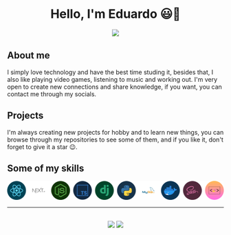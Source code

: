 <div align="center">  
  <h1>Hello, I'm Eduardo 😃👋</h1>
</div>

<div align="center">  
  <a href="https://www.linkedin.com/in/eduardo-h-o/" >
    <img src="https://img.shields.io/badge/LinkedIn-0077B5?style=for-the-badge&logo=linkedin&logoColor=white" />
  </a>
</div>

## About me
I simply love technology and have the best time studing it, besides that, I also like playing video games, listening to music and working out. I'm very open to create new connections and share knowledge, if you want, you can contact me through my socials.

## Projects
I'm always creating new projects for hobby and to learn new things, you can browse through my repositories to see some of them, and if you like it, don't forget to give it a star 😉.

## Some of my skills
<img src=".github/skills.png" />

<br>
<hr>
<br>

<div align="center">
 <img src="https://github-readme-stats.vercel.app/api?username=Eduardo-H&show_icons=true&theme=tokyonight&text_color=fff" height="150px" />
 <img src="https://github-readme-stats.vercel.app/api/top-langs/?username=Eduardo-H&layout=compact&theme=tokyonight&text_color=fff" height="150px" />
</div>

